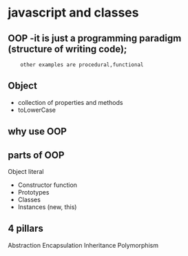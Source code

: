 # javascript and classes
<!-- Javascript is mainly a prototype based language -->

## OOP -it is just a programming paradigm (structure of writing code);
        other examples are procedural,functional

## Object
- collection of properties and methods
- toLowerCase

## why use OOP

## parts of OOP
Object literal 

- Constructor function
- Prototypes
- Classes
- Instances (new, this)


## 4 pillars
Abstraction
Encapsulation
Inheritance
Polymorphism
